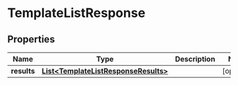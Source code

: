 

# TemplateListResponse


## Properties

Name | Type | Description | Notes
------------ | ------------- | ------------- | -------------
**results** | [**List&lt;TemplateListResponseResults&gt;**](TemplateListResponseResults.md) |  |  [optional]



